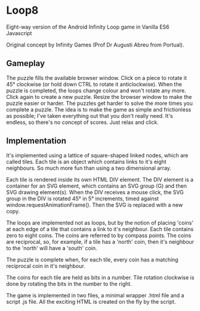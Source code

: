 # Loop8

Eight-way version of the Android Infinity Loop game in Vanilla ES6 Javascript

Original concept by Infinity Games (Prof Dr Augusti Abreu from Portual).

## Gameplay

The puzzle fills the available browser window. Click on a piece to rotate it 45&deg; clockwise (or hold down CTRL to rotate it anticlockwise). When the puzzle is completed,
the loops change colour and won't rotate any more. Click again to create a new puzzle. Resize the browser window to make the puzzle easier or harder.
The puzzles get harder to solve the more times you complete a puzzle.
The idea is to make the game as simple and frictionless as possible; I've taken everything out that you don't really need.
It's endless, so there's no concept of scores. 
Just relax and click.

## Implementation

It's implemented using a lattice of square-shaped linked nodes, which are called tiles. Each tile is an object which contains links to it's eight neighbours.
So much more fun than using a two dimensional array.

Each tile is rendered inside its own HTML DIV element. The DIV element is a container for an SVG element, which contains an SVG group (G) and then SVG drawing element(s).
When the DIV receives a mouse click, the SVG group in the DIV is rotated 45&deg; in 5&deg; increments, timed against window.requestAnimationFrame(). Then the SVG is replaced with
a new copy.

The loops are implemented not as loops, but by the notion of placing 'coins' at each edge of a tile that contains a link to it's neighbour. Each tile contains zero to
eight coins. The coins are referred to by compass points. The coins are reciprocal, so, for example, if a tile has a 'north' coin, then it's neighbour to the 'north'
will have a 'south' coin.

The puzzle is complete when, for each tile, every coin has a matching reciprocal coin in it's neighbour.

The coins for each tile are held as bits in a number. Tile rotation clockwise is done by rotating the bits in the number to the right.

The game is implemented in two files, a minimal wrapper .html file and a script .js file. All the exciting HTML is created on the fly by the script.
